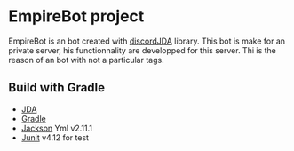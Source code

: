 EmpireBot project
======
EmpireBot is an bot created with [discordJDA](https://github.com/DV8FromTheWorld/JDA) library. This bot is make for an private server, his functionnality are developped for this server. Thi is the reason of an bot with not a particular tags.

## Build with Gradle
* [JDA](https://github.com/DV8FromTheWorld/JDA)
* [Gradle](https://gradle.org/)
* [Jackson](https://github.com/FasterXML/jackson-dataformats-text/tree/master/yaml) Yml v2.11.1
* [Junit](https://github.com/junit-team/junit4) v4.12 for test


